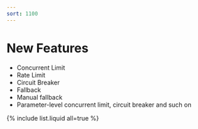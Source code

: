 ```yaml
---
sort: 1100
---
```


# New Features

- Concurrent Limit
- Rate Limit
- Circuit Breaker
- Fallback
- Manual fallback
- Parameter-level concurrent limit, circuit breaker and such on

{% include list.liquid all=true %}
